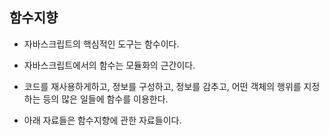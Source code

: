 ## 함수지향
- 자바스크립트의 핵심적인 도구는 함수이다.
- 자바스크립트에서의 함수는 모듈화의 근간이다.
- 코드를 재사용하게하고, 정보를 구성하고, 정보를 감추고, 어떤 객체의 행위를 지정하는 등의 많은 일들에 함수를 이용한다.


- 아래 자료들은 함수지향에 관한 자료들이다.

